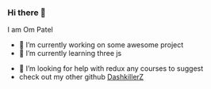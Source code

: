 ### Hi there 👋
I am Om Patel

- 🔭 I’m currently working on some awesome project
- 🌱 I’m currently learning three js
<!-- - 👯 I’m looking to collaborate on -->
- 🤔 I’m looking for help with redux any courses to suggest
- check out my other github [DashkillerZ](https://github.com/DashkillerZ)
<!--- 💬 Ask me about ...
- 📫 How to reach me: ...
- 😄 Pronouns: ...
- ⚡ Fun fact: ...-->
